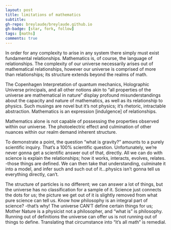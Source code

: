 ```yaml
---
layout: post
title: limitations of mathematics 
subtitle: 
gh-repo: breylaude/breylaude.github.io
gh-badge: [star, fork, follow]
tags: [maths]
comments: true
---
```


In order for any complexity to arise in any system there simply must exist fundamental relationships. Mathematics is, of course, the language of relationships. The complexity of our universe necessarily arises out of mathematical relationships, however our universe is comprised of more than relationships; its structure extends beyond the realms of math.

The Copenhagen Interpretation of quantum mechanics, Holographic Universe principals, and all other notions akin to “all properties of the universe are mathematical in nature” display profound misunderstandings about the capacity and nature of mathematics, as well as its relationship to physics. Such musings are novel but it’s not physics; it’s rhetoric, intractable abstraction. Mathematics is an expression [indulgence] of relationships. 

Mathematics alone is not capable of possessing the properties observed within our universe. The photoelectric effect and culmination of other nuances within our realm demand inherent structure.

To demonstrate a point, the question “what is gravity?” amounts to a purely scientific inquiry. That’s a 100% scientific question. Unfortunately, we’re never gonna get a scientific answer out of that, directly. All we can do with science is explain the relationships; how it works, interacts, evolves, relates. -those things are defined. We can then take that understanding, culminate it into a model, and infer such and such out of it…physics isn’t gonna tell us everything directly, can’t. 

The structure of particles is no different; we can answer a lot of things, but the universe has no classification for a sample of it. Science just connects the dots for us; the picture we get out of it is slightly removed from what pure science can tell us. Know how philosophy is an integral part of science? -that’s why! The universe CAN’T define certain things for us; Mother Nature is a physicist not a philosopher, and “what is” is philosophy. Running out of definitions the universe can offer us is not running out of things to define. Translating that circumstance into “it’s all math” is remedial.
